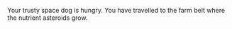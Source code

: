 Your trusty space dog is hungry. You have travelled to the farm belt where the nutrient asteroids grow.
